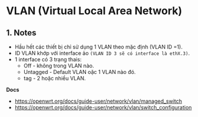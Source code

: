 # VLAN (Virtual Local Area Network)
## 1. Notes
- Hầu hết các thiết bị chỉ sử dụng 1 VLAN theo mặc định (VLAN ID =1).
- ID VLAN khớp với interface ảo `(VLAN ID 3 sẽ có interface là ethX.3)`.
- 1 interface có 3 trạng thais:
  + Off - không trong VLAN nào.
  + Untagged - Default VLAN oặc 1 VLAN nào đó.
  + tag - 2 hoặc nhiều VLAN.


__Docs__
- https://openwrt.org/docs/guide-user/network/vlan/managed_switch
- https://openwrt.org/docs/guide-user/network/vlan/switch_configuration